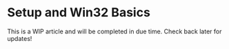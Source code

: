 # Setup and Win32 Basics

This is a WIP article and will be completed in due time. Check back later for
updates!